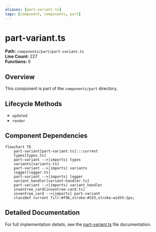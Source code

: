 ```yaml
---
aliases: [part-variant.ts]
tags: [component, components, part]
---
```


# part-variant.ts

**Path:** `components/part/part-variant.ts`  
**Line Count:** 227  
**Functions:** 6  

## Overview

This component is part of the `components/part` directory.

## Lifecycle Methods

- `updated`
- `render`

## Component Dependencies

```mermaid
flowchart TD
    part-variant[part-variant.ts]:::current
    types[types.ts]
    part-variant -->|imports| types
    variants[variants.ts]
    part-variant -->|imports| variants
    logger[logger.ts]
    part-variant -->|imports| logger
    variant_handler[variant-handler.ts]
    part-variant -->|imports| variant_handler
    inventree_card[inventree-card.ts]
    inventree_card -->|imports| part-variant
    classDef current fill:#f96,stroke:#333,stroke-width:2px;
```

## Detailed Documentation

For full implementation details, see the [part-variant.ts](../files/part-variant.md) file documentation.

